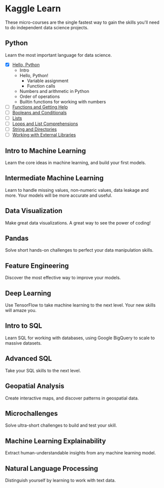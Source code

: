 # Kaggle Learn

These micro-courses are the single fastest way to gain the skills you'll need to do independent data science projects.

## Python

Learn the most important language for data science.

* [x] [Hello, Python](https://www.kaggle.com/colinmorris/hello-python)
  - Intro
  - Hello, Python!
    - Variable assignment
    - Function calls
  - Numbers and arithmetic in Python
  - Order of operations
  - Builtin functions for working with numbers
* [ ] [Functions and Getting Help](https://www.kaggle.com/colinmorris/functions-and-getting-help)
* [ ] [Booleans and Conditionals](https://www.kaggle.com/colinmorris/booleans-and-conditionals)
* [ ] [Lists](https://www.kaggle.com/colinmorris/lists)
* [ ] [Loops and List Comprehensions](https://www.kaggle.com/colinmorris/loops-and-list-comprehensions)
* [ ] [String and Directories](https://www.kaggle.com/colinmorris/strings-and-dictionaries)
* [ ] [Working with External Libraries](https://www.kaggle.com/colinmorris/working-with-external-libraries)

## Intro to Machine Learning

Learn the core ideas in machine learning, and build your first models.

## Intermediate Machine Learning

Learn to handle missing values, non-numeric values, data leakage and more. Your models will be more accurate and useful.

## Data Visualization

Make great data visualizations. A great way to see the power of coding!

## Pandas

Solve short hands-on challenges to perfect your data manipulation skills.

## Feature Engineering

Discover the most effective way to improve your models.

## Deep Learning

Use TensorFlow to take machine learning to the next level. Your new skills will amaze you.

## Intro to SQL

Learn SQL for working with databases, using Google BigQuery to scale to massive datasets.

## Advanced SQL

Take your SQL skills to the next level.

## Geopatial Analysis

Create interactive maps, and discover patterns in geospatial data.

## Microchallenges

Solve ultra-short challenges to build and test your skill.

## Machine Learning Explainability

Extract human-understandable insights from any machine learning model.

## Natural Language Processing

Distinguish yourself by learning to work with text data.
